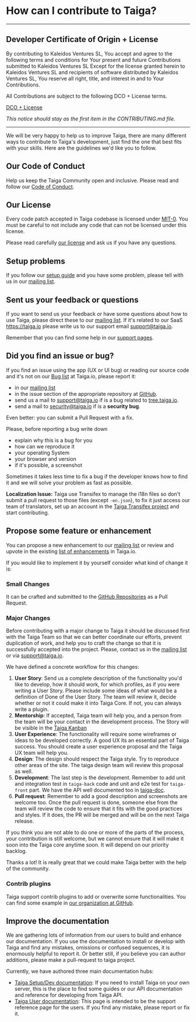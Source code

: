 # How can I contribute to Taiga?

---

## Developer Certificate of Origin + License

By contributing to Kaleidos Ventures SL, You accept and agree to the following terms and conditions for Your present and future Contributions submitted to Kaleidos Ventures SL Except for the license granted herein to Kaleidos Ventures SL and recipients of software distributed by Kaleidos Ventures SL, You reserve all right, title, and interest in and to Your Contributions.

All Contributions are subject to the following DCO + License terms.

[DCO + License](DCOLICENSE)

_This notice should stay as the first item in the CONTRIBUTING.md file._

---

We will be very happy to help us to improve Taiga, there are many different ways to contribute to Taiga's development, just find the one that best fits with your skills. Here are the guidelines we'd like you to follow.

## Our Code of Conduct

Help us keep the Taiga Community open and inclusive. Please read and follow our [Code of Conduct][CoC].

## Our License

Every code patch accepted in Taiga codebase is licensed under [MIT-0][MIT-0]. You must be careful to not include any code that can not be licensed under this license.

Please read carefully [our license][Taiga license] and ask us if you have any questions.

## Setup problems

If you follow our [setup guide][taiga Dev/Setup documentation] and you have some problem, please tell with us in our [mailing list][Taiga Mailing List].

## Sent us your feedback or questions

If you want to send us your feedback or have some questions about how to use Taiga, please direct these to our [mailing list][Taiga Mailing List]. If it's related to our SaaS https://taiga.io please write us to our support email [support@taiga.io][Support email].

Remember that you can find some help in our [support pages][Taiga User documentation].

## Did you find an issue or bug?

If you find an issue using the app (UX or UI bug) or reading our source code and it's not on our [Bug list][Taiga Bug list] at Taiga.io, please report it:

- in our [mailing list][Taiga Mailing List]
- in the issue section of the appropriate repository at [GitHub][Taiga in GitHub].
- send us a mail to [support@taiga.io][Support email] if is a bug related to [tree.taiga.io][Taiga.io].
- send a mail to [security@taiga.io][Security email] if is a **security bug**.

Even better: you can submit a Pull Request with a fix.

Please, before reporting a bug write down

- explain why this is a bug for you
- how can we reproduce it
- your operating System
- your browser and version
- if it's possible, a screenshot

Sometimes it takes less time to fix a bug if the developer knows how to find it and we will solve your problem as fast as possible.

**Localization Issue:** Taiga use Transifex to manage the i18n files so don't submit a pull request to those files (except `-en.json`), to fix it just access our team of translators, set up an account in the [Taiga Transifex project][Taiga in Transifex] and start contributing.

## Propose some feature or enhancement

You can propose a new enhancement to our [mailing list][Taiga Mailing List] or review and upvote in the existing [list of enhancements][Taiga Enhancement list] in Taiga.io.

If you would like to implement it by yourself consider what kind of change it is:

### Small Changes

It can be crafted and submitted to the [GitHub Repositories][Taiga in GitHub] as a Pull Request.

### Major Changes

Before contributing with a major change to Taiga it should be discussed first with the Taiga Team so that we can better coordinate our efforts, prevent duplication of work, and help you to craft the change so that it is successfully accepted into the project. Please, contact us in the [mailing list][Taiga mailing list] or via [support@taiga.io][Support email].

We have defined a concrete workflow for this changes:

1. **User Story**: Send us a complete description of the functionality you'd like to develop, how it should work, for which profiles, as if you were writing a User Story. Please include some ideas of what would be a definition of Done of the User Story. The team will review it, decide whether or not it could make it into Taiga Core. If not, you can always write a plugin.
2. **Mentorship**: If accepted, Taiga team will help you, and a person from the team will be your contact in the development process. The Story will be visible in the [Taiga Kanban][Taiga Kanban]
3. **User Experience**: The functionality will require some wireframes or ideas to be developed correctly. A good UX its an essential part of Taiga success. You should create a user experience proposal and the Taiga UX team will help you.
4. **Design**: The design should respect the Taiga style. Try to reproduce other areas of the site. The taiga design team will review this proposal as well.
5. **Development**: The last step is the development. Remember to add unit and integration test in `taiga-back` code and unit and e2e test for `taiga-front` part. We have the API well documented too in [taiga-doc][Taiga Dev/Setup documentation].
6. **Pull request**: Remember to add a good description and screenshots are welcome too. Once the pull request is done, someone else from the team will review the code to ensure that it fits with the good practices and styles. If it does, the PR will be merged and will be on the next Taiga release.

If you think you are not able to do one or more of the parts of the process, your contribution is still welcome, but we cannot ensure that it will make it soon into the Taiga core anytime soon. It will depend on our priority backlog.

Thanks a lot! It is really great that we could make Taiga better with the help of the community.

### Contrib plugins

Taiga support contrib plugins to add or overwrite some functionalities. You can find some example in [our organization at GitHub][Taiga in GitHub].

## Improve the documentation

We are gathering lots of information from our users to build and enhance our documentation. If you use the documentation to install or develop with Taiga and find any mistakes, omissions or confused sequences, it is enormously helpful to report it. Or better still, if you believe you can author additions, please make a pull-request to taiga project.

Currently, we have authored three main documentation hubs:

- [Taiga Setup/Dev documentation][Taiga Dev/Setup documentation repo]: If you need to install Taiga on your own server, this is the place to find some guides or our API documentation and reference for developing from Taiga API.
- [Taiga User documentation][Taiga User documentation repo]: This page is intended to be the support reference page for the users. If you find any mistake, please report or fix it.

[Taiga.io]: https://taiga.io

[CoC]: https://github.com/taigaio/code-of-conduct/blob/master/CODE_OF_CONDUCT.md
[MIT-0]: LICENSE
[Taiga license]: https://github.com/taigaio/taiga-back/blob/master/LICENSE

[Taiga Mailing List]: http://groups.google.co.uk/d/forum/taigaio
[Support email]: mailto:support@taiga.io
[Security email]: mailto:security@taiga.io

[Taiga in Transifex]: https://www.transifex.com/organization/taiga-agile-llc/
[Taiga in GitHub]: https://github.com/taigaio

[Taiga kanban]: https://tree.taiga.io/project/taiga/kanban
[Taiga Bug list]: https://tree.taiga.io/project/taiga/issues?statuses=1,2&orderBy=-created_date&page=1&types=1
[Taiga Enhancement list]: https://tree.taiga.io/project/taiga/issues?statuses=1,2&orderBy=-total_voters&page=1&status=1,2&types=6

[Taiga Dev/Setup documentation]: http://taigaio.github.io/taiga-doc/dist/
[Taiga Dev/Setup documentation repo]: https://github.com/taigaio/taiga-doc
[Taiga User documentation]: https://tree.taiga.io/support/
[Taiga User documentation repo]: https://github.com/taigaio/taiga-support
